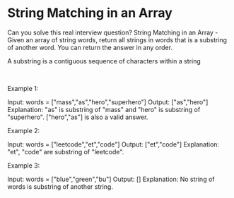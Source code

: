 # String Matching in an Array

Can you solve this real interview question? String Matching in an Array - Given an array of string words, return all strings in words that is a substring of another word. You can return the answer in any order.

A substring is a contiguous sequence of characters within a string

 

Example 1:


Input: words = ["mass","as","hero","superhero"]
Output: ["as","hero"]
Explanation: "as" is substring of "mass" and "hero" is substring of "superhero".
["hero","as"] is also a valid answer.


Example 2:


Input: words = ["leetcode","et","code"]
Output: ["et","code"]
Explanation: "et", "code" are substring of "leetcode".


Example 3:


Input: words = ["blue","green","bu"]
Output: []
Explanation: No string of words is substring of another string.